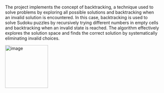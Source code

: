 The project implements the concept of backtracking, a technique used to solve problems by exploring all possible solutions and backtracking when an invalid solution is encountered.
In this case, backtracking is used to solve Sudoku puzzles by recursively trying different numbers in empty cells and backtracking when an invalid state is reached.
The algorithm effectively explores the solution space and finds the correct solution by systematically eliminating invalid choices.

<img width="140" alt="image" src="https://github.com/harithar1234/Projects_Placements/assets/86344120/f3cc9c47-5a6a-4c1d-8ff9-fb4c22e47c1e">
